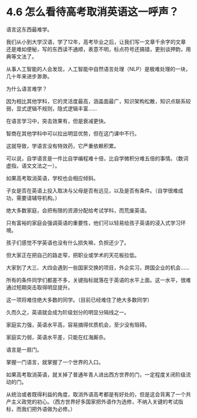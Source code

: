 # 4.6 怎么看待高考取消英语这一呼声？

语言这东西最难学。

我们从小到大学汉语，学了12年，高考毕业之后，让我们写一文章千余字的文章还是难如便秘，写的东西读不通顺，表意不明，标点符号还搞错，更别谈押韵，用典等文法了。

从事人工智能的人会发现，人工智能中自然语言处理（NLP）是极难处理的一块，几十年来进步渺渺。

为什么语言难学？

因为相比其他学科，它的灵活度最高，涵盖面最广，知识架构松散，知识点联系较弱，显式逻辑不规则，隐式逻辑丰富……

在语言学习中，突击效果有，但是衰减更快。

智商在其他学科中可以拉出明显优势，但在这门课中不行。

这就导致，学语言没有特效药，它严重依赖积累。

可以说，自学语言是一件比自学编程难十倍，比自学微积分难五倍的事情。（数词虚指，语文文法之一）。

如果高考取消英语，学校也会相应倾斜。

子女是否在英语上投入取决与父母是否有远见，以及是否有条件。（自学很难成功，需要请辅导机构。）

绝大多数家庭，会把有限的资源分配给考试学科，而荒废英语。

只有富裕的家庭会强调英语的重要性，他们可以轻易给孩子英语的浸入式学习环境。

孩子们感觉不学英语也没有什么损失嘛，负担还少了。

但大家正在把自己的路走窄，把职业或学术的天花板拉低。

大家到了大三、大四会遇到一些国家交换的项目，外企实习，跨国企业的机会……

所有的条件同学们都差不多，关键指标就落在于英语的水平上面。这一水平，很难通过短期突击取得明显提升。

这一项将难住绝大多数的同学。（目前已经难住了绝大多数同学）

久而久之，英语就会成为阶级划分的明显分隔线之一。

家庭实力强，英语水平高，容易摘得优质机会，至少没有阻碍。

家庭实力弱，英语水平差，只能在红海厮杀。

语言是一扇门。

掌握一门语言，就掌握了一个世界的入口。

如果高考取消英语，就关掉了普通年青人进出西方世界的门，一定程度关闭阶级流动的门。

从统治或者既得利益的角度，取消外语高考都是有好处的，但是这会背离了一个共产主义政党的初心。（西方世界好多国家把外语作为选修，不纳入关键的考试指标，而我们把外语做为必修。）

